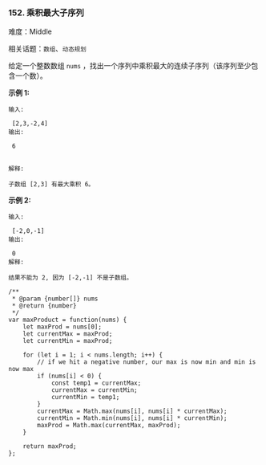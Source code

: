### 152. 乘积最大子序列

难度：Middle

相关话题：`数组`、`动态规划`

给定一个整数数组  `nums` ，找出一个序列中乘积最大的连续子序列（该序列至少包含一个数）。



**示例 1:** 





```
输入:

 [2,3,-2,4]
输出:

 6


解释:

子数组 [2,3] 有最大乘积 6。

```


**示例 2:** 





```
输入:

 [-2,0,-1]
输出:

 0
解释:

结果不能为 2, 因为 [-2,-1] 不是子数组。
```



```
/**
 * @param {number[]} nums
 * @return {number}
 */
var maxProduct = function(nums) {
    let maxProd = nums[0];
    let currentMax = maxProd;
    let currentMin = maxProd;
    
    for (let i = 1; i < nums.length; i++) {
        // if we hit a negative number, our max is now min and min is now max
        if (nums[i] < 0) {
            const temp1 = currentMax;
            currentMax = currentMin;
            currentMin = temp1;
        }
        currentMax = Math.max(nums[i], nums[i] * currentMax);
        currentMin = Math.min(nums[i], nums[i] * currentMin);
        maxProd = Math.max(currentMax, maxProd);
    }
    
    return maxProd;
};



```

